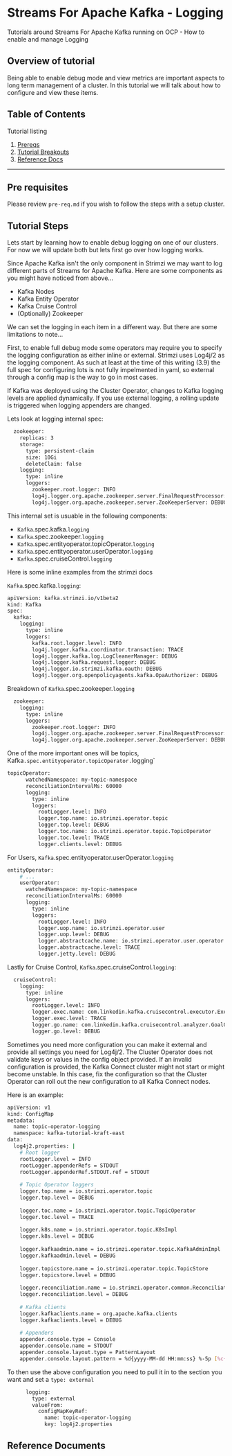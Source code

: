 # Streams For Apache Kafka - Logging 

Tutorials around Streams For Apache Kafka running on OCP - How to enable and manage Logging

## Overview of tutorial

Being able to enable debug mode and view metrics are important aspects to long term management of a cluster.  In this tutorial we will talk about how to configure and view these items.

## Table of Contents

Tutorial listing

1. [Prereqs](#pre-requisites)
2. [Tutorial Breakouts](#tutorial-steps)
3. [Reference Docs](#reference-documents)

---

## Pre requisites

Please review `pre-req.md` if you wish to follow the steps with a setup cluster.

## Tutorial Steps

Lets start by learning how to enable debug logging on one of our clusters.  For now we will update both but lets first go over how logging works.

Since Apache Kafka isn't the only component in Strimzi we may want to log different parts of Streams for Apache Kafka.  Here are some components as you might have noticed from above...

- Kafka Nodes
- Kafka Entity Operator
- Kafka Cruise Control
- (Optionally) Zookeeper

We can set the logging in each item in a different way.  But there are some limitations to note...

First, to enable full debug mode some operators may require you to specify the logging configuration as either inline or external.  Strimzi uses Log4j/2 as the logging component.  As such at least at the time of this writing (3.9) the full spec for configuring lots is not fully impelmented in yaml, so external through a config map is the way to go in most cases.

If Kafka was deployed using the Cluster Operator, changes to Kafka logging levels are applied dynamically.
If you use external logging, a rolling update is triggered when logging appenders are changed.

Lets look at logging internal spec:

```bash
  zookeeper:
    replicas: 3
    storage:
      type: persistent-claim
      size: 10Gi
      deleteClaim: false
    logging:
      type: inline
      loggers:
        zookeeper.root.logger: INFO
        log4j.logger.org.apache.zookeeper.server.FinalRequestProcessor: TRACE
        log4j.logger.org.apache.zookeeper.server.ZooKeeperServer: DEBUG
```

This internal set is usuable in the following components:

- `Kafka`.spec.kafka.`logging`
- `Kafka`.spec.zookeeper.`logging`
- `Kafka`.spec.entityoperator.topicOperator.`logging`
- `Kafka`.spec.entityoperator.userOperator.`logging`
- `Kafka`.spec.cruiseControl.`logging`

Here is some inline examples from the strimzi docs

`Kafka`.spec.kafka.`logging`:

```bash
apiVersion: kafka.strimzi.io/v1beta2
kind: Kafka
spec:
  kafka:
    logging:
      type: inline
      loggers:
        kafka.root.logger.level: INFO
        log4j.logger.kafka.coordinator.transaction: TRACE
        log4j.logger.kafka.log.LogCleanerManager: DEBUG
        log4j.logger.kafka.request.logger: DEBUG
        log4j.logger.io.strimzi.kafka.oauth: DEBUG
        log4j.logger.org.openpolicyagents.kafka.OpaAuthorizer: DEBUG
```

Breakdown of `Kafka`.spec.zookeeper.`logging`

```bash
  zookeeper:
    logging:
      type: inline
      loggers:
        zookeeper.root.logger: INFO
        log4j.logger.org.apache.zookeeper.server.FinalRequestProcessor: TRACE
        log4j.logger.org.apache.zookeeper.server.ZooKeeperServer: DEBUG
```

One of the more important ones will be topics, Kafka`.spec.entityoperator.topicOperator.`logging`

```bash
topicOperator:
      watchedNamespace: my-topic-namespace
      reconciliationIntervalMs: 60000
      logging:
        type: inline
        loggers:
          rootLogger.level: INFO
          logger.top.name: io.strimzi.operator.topic
          logger.top.level: DEBUG
          logger.toc.name: io.strimzi.operator.topic.TopicOperator
          logger.toc.level: TRACE
          logger.clients.level: DEBUG
```

For Users, `Kafka`.spec.entityoperator.userOperator.`logging`

```bash
entityOperator:
    # ...
    userOperator:
      watchedNamespace: my-topic-namespace
      reconciliationIntervalMs: 60000
      logging:
        type: inline
        loggers:
          rootLogger.level: INFO
          logger.uop.name: io.strimzi.operator.user
          logger.uop.level: DEBUG
          logger.abstractcache.name: io.strimzi.operator.user.operator.cache.AbstractCache
          logger.abstractcache.level: TRACE
          logger.jetty.level: DEBUG
```

Lastly for Cruise Control, `Kafka`.spec.cruiseControl.`logging`:

```bash
  cruiseControl:
    logging:
      type: inline
      loggers:
        rootLogger.level: INFO
        logger.exec.name: com.linkedin.kafka.cruisecontrol.executor.Executor
        logger.exec.level: TRACE
        logger.go.name: com.linkedin.kafka.cruisecontrol.analyzer.GoalOptimizer
        logger.go.level: DEBUG
```

Sometimes you need more configuration you can make it external and provide all settings you need for Log4j/2.  The Cluster Operator does not validate keys or values in the config object provided. If an invalid configuration is provided, the Kafka Connect cluster might not start or might become unstable. In this case, fix the configuration so that the Cluster Operator can roll out the new configuration to all Kafka Connect nodes.

Here is an example:

```bash
apiVersion: v1
kind: ConfigMap
metadata:
  name: topic-operator-logging
  namespace: kafka-tutorial-kraft-east
data:
  log4j2.properties: |
    # Root logger
    rootLogger.level = INFO
    rootLogger.appenderRefs = STDOUT
    rootLogger.appenderRef.STDOUT.ref = STDOUT
    
    # Topic Operator loggers
    logger.top.name = io.strimzi.operator.topic
    logger.top.level = DEBUG
    
    logger.toc.name = io.strimzi.operator.topic.TopicOperator
    logger.toc.level = TRACE
    
    logger.k8s.name = io.strimzi.operator.topic.K8sImpl
    logger.k8s.level = DEBUG
    
    logger.kafkaadmin.name = io.strimzi.operator.topic.KafkaAdminImpl
    logger.kafkaadmin.level = DEBUG
    
    logger.topicstore.name = io.strimzi.operator.topic.TopicStore
    logger.topicstore.level = DEBUG
    
    logger.reconciliation.name = io.strimzi.operator.common.ReconciliationLogger
    logger.reconciliation.level = DEBUG
    
    # Kafka clients
    logger.kafkaclients.name = org.apache.kafka.clients
    logger.kafkaclients.level = DEBUG
    
    # Appenders
    appender.console.type = Console
    appender.console.name = STDOUT
    appender.console.layout.type = PatternLayout
    appender.console.layout.pattern = %d{yyyy-MM-dd HH:mm:ss} %-5p [%c{1}] %m%n
```

To then use the above configuration you need to pull it in to the section you want and set a `type: external`

```bash
      logging:
        type: external
        valueFrom:
          configMapKeyRef:
            name: topic-operator-logging
            key: log4j2.properties
```



## Reference Documents